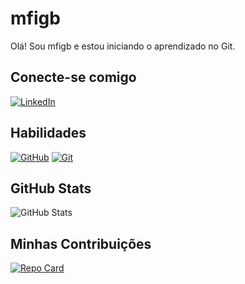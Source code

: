 # mfigb
Olá! Sou mfigb e estou iniciando o aprendizado no Git.

## Conecte-se comigo
[![LinkedIn](https://img.shields.io/badge/LinkedIn-0077B5?style=for-the-badge&logo=linkedin&logoColor=white)](https://www.linkedin.com/in/m%C3%B4nica-f-aba8a234?utm_source=share&utm_campaign=share_via&utm_content=profile&utm_medium=android_app)

## Habilidades
[![GitHub](https://img.shields.io/badge/GitHub-ec63a1?style=for-the-badge&logo=github&logoColor=white)](https://docs.github.com/)
[![Git](https://img.shields.io/badge/Git-ec63a1?style=for-the-badge&logo=git&logoColor=fff)](https://docs.git-scm.com/doc)


## GitHub Stats
![GitHub Stats](https://github-readme-stats.vercel.app/api?username=mfigb&theme=transparent&bg_color=000&border_color=30A3DC&show_icons=true&icon_color=30A3DC&title_color=E94D5F&text_color=FFF)

## Minhas Contribuições
[![Repo Card](https://github-readme-stats.vercel.app/api/pin/?username=mfigb&repo=dio-lab-open-source&bg_color=000&border_color=30A3DC&show_icons=true&icon_color=30A3DC&title_color=E94D5F&text_color=FFF)](https://github.com/mfigb/dio-lab-open-source)


